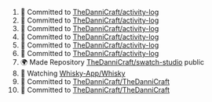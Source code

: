<!--START_SECTION:activity-->
1. 📝 Committed to [TheDanniCraft/activity-log](https://github.com/TheDanniCraft/activity-log/commit/74e81560879bddbbde6f08cab011fdbe355017b5)
2. 📝 Committed to [TheDanniCraft/activity-log](https://github.com/TheDanniCraft/activity-log/commit/12f45b04aabf99e94e92c8cac94f1427365c4273)
3. 📝 Committed to [TheDanniCraft/activity-log](https://github.com/TheDanniCraft/activity-log/commit/6b19ac23336d242a5feaa00e7316a6deb17026e4)
4. 📝 Committed to [TheDanniCraft/activity-log](https://github.com/TheDanniCraft/activity-log/commit/140c03175f87b673fe1e84e35718da8afe326ad0)
5. 📝 Committed to [TheDanniCraft/activity-log](https://github.com/TheDanniCraft/activity-log/commit/701635bebf7c87b60a2e486b7c4402afc2776d43)
6. 📝 Committed to [TheDanniCraft/activity-log](https://github.com/TheDanniCraft/activity-log/commit/e9380dd3358a22b5ef215c310cf2932945752368)
7. 🌍 Made Repository [TheDanniCraft/swatch-studio](https://github.com/TheDanniCraft/swatch-studio) public
8. 🔔 Watching [Whisky-App/Whisky](https://github.com/Whisky-App/Whisky)
9. 📝 Committed to [TheDanniCraft/TheDanniCraft](https://github.com/TheDanniCraft/TheDanniCraft/commit/894b47e5c6a13ddd12f2b9e0498f25de627a58e0)
10. 📝 Committed to [TheDanniCraft/TheDanniCraft](https://github.com/TheDanniCraft/TheDanniCraft/commit/3e7a3bfd421974c8ce9ec64c1a947fae16a0f85a)
<!--END_SECTION:activity-->
